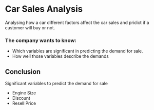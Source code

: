 # Car Sales Analysis
Analysing how a car different factors affect the car sales and pridict if a customer will buy or not.

   
### The company wants to know:
- Which variables are significant in predicting the demand for sale.
- How well those variables describe the demands
  

## Conclusion
Significant variables to predict the demand for sale

- Engine Size
- Discount
- Resell Price
